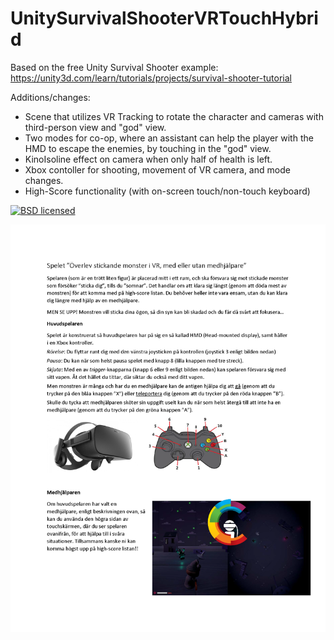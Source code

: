 UnitySurvivalShooterVRTouchHybrid
===========

Based on the free Unity Survival Shooter example: https://unity3d.com/learn/tutorials/projects/survival-shooter-tutorial

Additions/changes:

 - Scene that utilizes VR Tracking to rotate the character and cameras with third-person view and "god" view.
 - Two modes for co-op, where an assistant can help the player with the HMD to escape the enemies, by touching in the "god" view.
 - KinoIsoline effect on camera when only half of health is left.
 - Xbox contoller for shooting, movement of VR camera, and mode changes.
 - High-Score functionality (with on-screen touch/non-touch keyboard)

[![BSD licensed](https://img.shields.io/badge/license-BSD-blue.svg?maxAge=2592000)](LICENSE)

![Instruktioner](Instruktioner.png "Instruktioner")